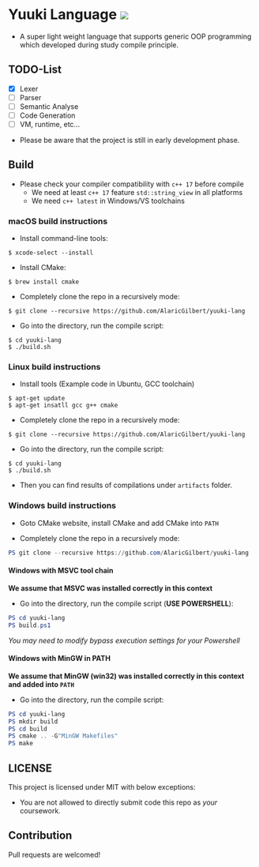 # Yuuki Language  ![](https://api.travis-ci.com/AlaricGilbert/yuuki-lang.svg?branch=master)
* A super light weight language that supports generic OOP programming which developed during study compile principle.

## TODO-List
* [x] Lexer
* [ ] Parser
* [ ] Semantic Analyse
* [ ] Code Generation
* [ ] VM, runtime, etc...
* Please be aware that the project is still in early development phase.
## Build 
* Please check your compiler compatibility with `c++ 17` before compile
  * We need at least `c++ 17` feature `std::string_view` in all platforms
  * We need `c++ latest` in Windows/VS toolchains

### macOS build instructions
* Install command-line tools:
```shell script
$ xcode-select --install
```
* Install CMake:
```shell script
$ brew install cmake
```
* Completely clone the repo in a recursively mode:
```shell script
$ git clone --recursive https://github.com/AlaricGilbert/yuuki-lang
``` 
* Go into the directory, run the compile script:
```shell script
$ cd yuuki-lang
$ ./build.sh
```

### Linux build instructions
* Install tools (Example code in Ubuntu, GCC toolchain)
```shell script
$ apt-get update
$ apt-get insatll gcc g++ cmake
``` 
* Completely clone the repo in a recursively mode:
```shell script
$ git clone --recursive https://github.com/AlaricGilbert/yuuki-lang
``` 
* Go into the directory, run the compile script:
```shell script
$ cd yuuki-lang
$ ./build.sh
```
* Then you can find results of compilations under `artifacts` folder.

### Windows build instructions
* Goto CMake website, install CMake and add CMake into `PATH`

* Completely clone the repo in a recursively mode:
```powershell
PS git clone --recursive https://github.com/AlaricGilbert/yuuki-lang
``` 
#### Windows with MSVC tool chain
**We assume that MSVC was installed correctly in this context**

* Go into the directory, run the compile script (**USE POWERSHELL**):

```powershell
PS cd yuuki-lang
PS build.ps1
```
*You may need to modify bypass execution settings for your Powershell*

#### Windows with MinGW in PATH
**We assume that MinGW (win32) was installed correctly in this context and added into `PATH`**
* Go into the directory, run the compile script:
```powershell
PS cd yuuki-lang
PS mkdir build
PS cd build
PS cmake .. -G"MinGW Makefiles"
PS make
```

## LICENSE
This  project is licensed under MIT with below exceptions:
* You are not allowed to directly submit code this repo as *your* coursework.

## Contribution
Pull requests are welcomed!